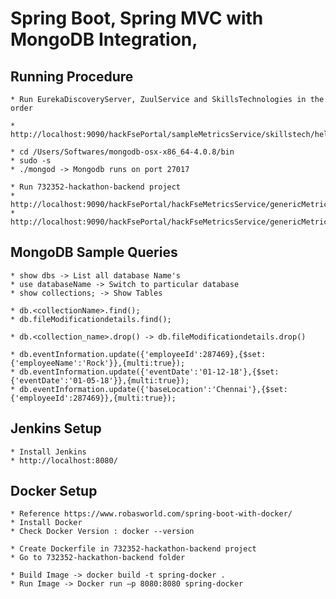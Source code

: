 # Spring Boot, Spring MVC with MongoDB Integration, 

## Running Procedure
	* Run EurekaDiscoveryServer, ZuulService and SkillsTechnologies in the order
	
	* http://localhost:9090/hackFsePortal/sampleMetricsService/skillstech/hello 
	
	* cd /Users/Softwares/mongodb-osx-x86_64-4.0.8/bin
	* sudo -s
	* ./mongod -> Mongodb runs on port 27017
	
	* Run 732352-hackathon-backend project
	* http://localhost:9090/hackFsePortal/hackFseMetricsService/genericMetric/uniqueVolunteeringDetails
	* http://localhost:9090/hackFsePortal/hackFseMetricsService/genericMetric/volunteeringEffort
	

	
## MongoDB Sample Queries
	* show dbs -> List all database Name's 
	* use databaseName -> Switch to particular database
	* show collections; -> Show Tables

	* db.<collectionName>.find();
	* db.fileModificationdetails.find();

	* db.<collection_name>.drop() -> db.fileModificationdetails.drop()

	* db.eventInformation.update({'employeeId':287469},{$set:{'employeeName':'Rock'}},{multi:true});
	* db.eventInformation.update({'eventDate':'01-12-18'},{$set:{'eventDate':'01-05-18'}},{multi:true});
	* db.eventInformation.update({'baseLocation':'Chennai'},{$set:{'employeeId':287469}},{multi:true});


## Jenkins Setup
	* Install Jenkins
	* http://localhost:8080/
	
## Docker Setup
	* Reference https://www.robasworld.com/spring-boot-with-docker/
	* Install Docker
	* Check Docker Version : docker --version
	
	* Create Dockerfile in 732352-hackathon-backend project
	* Go to 732352-hackathon-backend folder
	
	* Build Image -> docker build -t spring-docker .
	* Run Image -> Docker run –p 8080:8080 spring-docker